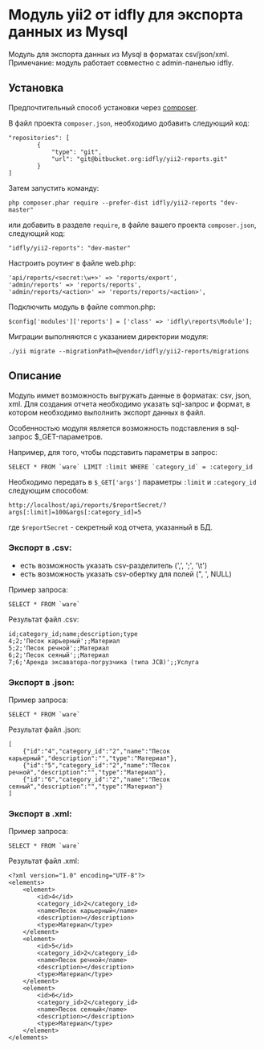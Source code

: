 Модуль yii2 от idfly для экспорта данных из Mysql
=====================

Модуль для экспорта данных из Mysql в форматах csv/json/xml.
Примечание: модуль работает совместно с admin-панелью idfly.


Установка
---------

Предпочтительный способ установки через [composer](http://getcomposer.org/download/).

В файл проекта `composer.json`, необходимо добавить следующий код:

```
"repositories": [
        {
            "type": "git",
            "url": "git@bitbucket.org:idfly/yii2-reports.git"
        }
]
```

Затем запустить команду:

```
php composer.phar require --prefer-dist idfly/yii2-reports "dev-master"
```

или добавить в разделе `require`, в файле вашего проекта `composer.json`, следующий код:

```
"idfly/yii2-reports": "dev-master"
```

Настроить роутинг в файле web.php:

```
'api/reports/<secret:\w+>' => 'reports/export',
'admin/reports' => 'reports/reports',
'admin/reports/<action>' => 'reports/reports/<action>',
```

Подключить модуль в файле common.php:

```
$config['modules']['reports'] = ['class' => 'idfly\reports\Module'];
```

Миграции выполняются с указанием директории модуля:

```
﻿./yii migrate --migrationPath=@vendor/idfly/yii2-reports/migrations
```


Описание
---------

Модуль иммет возможность выгружать данные в форматах: csv, json, xml.
Для создания отчета необходимо указать sql-запрос и формат, в котором
необходимо выполнить экспорт данных в файл.

Особенностью модуля является возможность подставления в sql-запрос
$_GET-параметров.

Например, для того, чтобы подставить параметры в запрос:

```
SELECT * FROM `ware` LIMIT :limit WHERE `category_id` = :category_id
```

Необходимо передать в `$_GET['args']` параметры `:limit` и `:category_id`
следующим способом:

```
http://localhost/api/reports/$reportSecret/?args[:limit]=100&args[:category_id]=5
```

где `$reportSecret` - секретный код отчета, указанный в БД.


### Экспорт в .csv:

 - есть возможность указать csv-разделитель (',', ';', '\t')
 - есть возможность указать csv-обертку для полей (", ', NULL)

Пример запроса:

```
SELECT * FROM `ware`
```
Результат файл .csv:

```
id;category_id;name;description;type
4;2;'Песок карьерный';;Материал
5;2;'Песок речной';;Материал
6;2;'Песок сеяный';;Материал
7;6;'Аренда эксаватора-погрузчика (типа JCB)';;Услуга
```


### Экспорт в .json:

Пример запроса:

```
SELECT * FROM `ware`
```

Результат файл .json:

```
[
    {"id":"4","category_id":"2","name":"Песок карьерный","description":"","type":"Материал"},
    {"id":"5","category_id":"2","name":"Песок речной","description":"","type":"Материал"},
    {"id":"6","category_id":"2","name":"Песок сеяный","description":"","type":"Материал"}
]
```

### Экспорт в .xml:

Пример запроса:

```
SELECT * FROM `ware`
```

Результат файл .xml:

```
<?xml version="1.0" encoding="UTF-8"?>
<elements>
    <element>
    	<id>4</id>
    	<category_id>2</category_id>
    	<name>Песок карьерный</name>
    	<description></description>
    	<type>Материал</type>
    </element>
    <element>
    	<id>5</id>
    	<category_id>2</category_id>
    	<name>Песок речной</name>
    	<description></description>
    	<type>Материал</type>
    </element>
    <element>
    	<id>6</id>
    	<category_id>2</category_id>
    	<name>Песок сеяный</name>
    	<description></description>
    	<type>Материал</type>
    </element>
</elements>
```